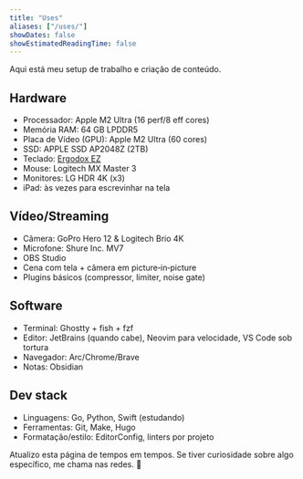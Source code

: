```yaml
---
title: "Uses"
aliases: ["/uses/"]
showDates: false
showEstimatedReadingTime: false
---
```


Aqui está meu setup de trabalho e criação de conteúdo.

## Hardware
- Processador: Apple M2 Ultra (16 perf/8 eff cores)
- Memória RAM: 64 GB LPDDR5
- Placa de Vídeo (GPU): Apple M2 Ultra (60 cores)
- SSD: APPLE SSD AP2048Z (2TB)
- Teclado: [Ergodox EZ](https://ergodox-ez.com/)
- Mouse: Logitech MX Master 3
- Monitores: LG HDR 4K (x3)
- iPad: às vezes para escrevinhar na tela

## Vídeo/Streaming
- Câmera: GoPro Hero 12 & Logitech Brio 4K
- Microfone: Shure Inc. MV7
- OBS Studio
- Cena com tela + câmera em picture‑in‑picture
- Plugins básicos (compressor, limiter, noise gate)

## Software
- Terminal: Ghostty + fish + fzf
- Editor: JetBrains (quando cabe), Neovim para velocidade, VS Code sob tortura
- Navegador: Arc/Chrome/Brave
- Notas: Obsidian

## Dev stack
- Linguagens: Go, Python, Swift (estudando)
- Ferramentas: Git, Make, Hugo
- Formatação/estilo: EditorConfig, linters por projeto

Atualizo esta página de tempos em tempos. Se tiver curiosidade sobre algo específico, me chama nas redes. 💜
